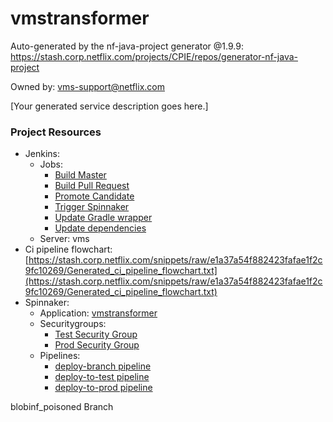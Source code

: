 vmstransformer 
===================================

Auto-generated by the nf-java-project generator @1.9.9:
https://stash.corp.netflix.com/projects/CPIE/repos/generator-nf-java-project

Owned by: vms-support@netflix.com

[Your generated service description goes here.]

### Project Resources

- Jenkins:
    - Jobs:
        - [Build Master](https://vms.builds.test.netflix.net/job/VMS-vmstransformer-build-master)
        - [Build Pull Request](https://vms.builds.test.netflix.net/job/VMS-vmstransformer-build-pull-request)
        - [Promote Candidate](https://vms.builds.test.netflix.net/job/VMS-vmstransformer-promote-candidate)
        - [Trigger Spinnaker](https://vms.builds.test.netflix.net/job/VMS-vmstransformer-trigger-spinnaker)
        - [Update Gradle wrapper](https://vms.builds.test.netflix.net/job/VMS-vmstransformer-update-gradlew)
        - [Update dependencies](https://vms.builds.test.netflix.net/job/VMS-vmstransformer-update-dependencies-lock)
    - Server: vms
- Ci pipeline flowchart: [https://stash.corp.netflix.com/snippets/raw/e1a37a54f882423fafae1f2c9fc10269/Generated_ci_pipeline_flowchart.txt](https://stash.corp.netflix.com/snippets/raw/e1a37a54f882423fafae1f2c9fc10269/Generated_ci_pipeline_flowchart.txt)
- Spinnaker:
    - Application: [vmstransformer](http://spinnaker.prod.netflix.net/#/applications/vmstransformer)
    - Securitygroups:
        - [Test Security Group](http://spinnaker.prod.netflix.net/#/applications/vmstransformer/securityGroups)
        - [Prod Security Group](http://spinnaker.prod.netflix.net/#/applications/vmstransformer/securityGroups)
    - Pipelines:
        - [deploy-branch pipeline](http://spinnaker.prod.netflix.net/#/applications/vmstransformer/executions?pipeline=deploy-branch)
        - [deploy-to-test pipeline](http://spinnaker.prod.netflix.net/#/applications/vmstransformer/executions?pipeline=deploy-to-test)
        - [deploy-to-prod pipeline](http://spinnaker.prod.netflix.net/#/applications/vmstransformer/executions?pipeline=deploy-to-prod)

blobinf_poisoned Branch

